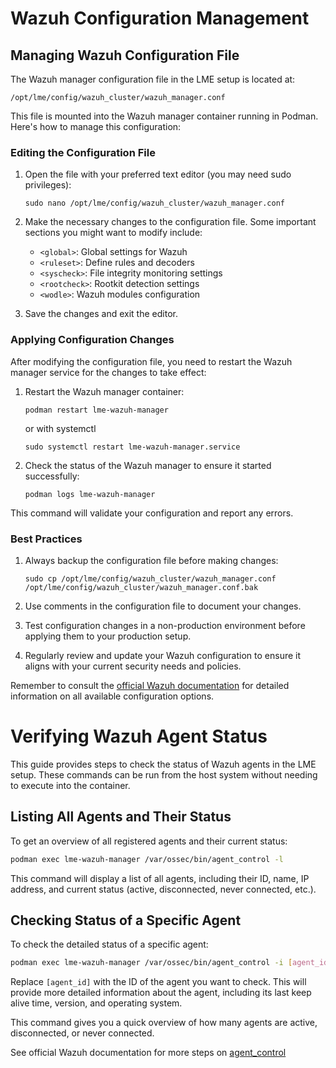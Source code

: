 # Wazuh Configuration Management

## Managing Wazuh Configuration File

The Wazuh manager configuration file in the LME setup is located at:

```
/opt/lme/config/wazuh_cluster/wazuh_manager.conf
```

This file is mounted into the Wazuh manager container running in Podman. Here's how to manage this configuration:

### Editing the Configuration File

1. Open the file with your preferred text editor (you may need sudo privileges):
   ```
   sudo nano /opt/lme/config/wazuh_cluster/wazuh_manager.conf
   ```

2. Make the necessary changes to the configuration file. Some important sections you might want to modify include:
   - `<global>`: Global settings for Wazuh
   - `<ruleset>`: Define rules and decoders
   - `<syscheck>`: File integrity monitoring settings
   - `<rootcheck>`: Rootkit detection settings
   - `<wodle>`: Wazuh modules configuration

3. Save the changes and exit the editor.

### Applying Configuration Changes

After modifying the configuration file, you need to restart the Wazuh manager service for the changes to take effect:

1. Restart the Wazuh manager container:
   ```
   podman restart lme-wazuh-manager
   ```

   or with systemctl

   ```
   sudo systemctl restart lme-wazuh-manager.service
   ```

2. Check the status of the Wazuh manager to ensure it started successfully:
   ```
   podman logs lme-wazuh-manager
   ```

This command will validate your configuration and report any errors.

### Best Practices

1. Always backup the configuration file before making changes:
   ```
   sudo cp /opt/lme/config/wazuh_cluster/wazuh_manager.conf /opt/lme/config/wazuh_cluster/wazuh_manager.conf.bak
   ```

2. Use comments in the configuration file to document your changes.

3. Test configuration changes in a non-production environment before applying them to your production setup.

4. Regularly review and update your Wazuh configuration to ensure it aligns with your current security needs and policies.

Remember to consult the [official Wazuh documentation](https://documentation.wazuh.com/current/user-manual/reference/ossec-conf/index.html) for detailed information on all available configuration options.


# Verifying Wazuh Agent Status

This guide provides steps to check the status of Wazuh agents in the LME setup. These commands can be run from the host system without needing to execute into the container.

## Listing All Agents and Their Status

To get an overview of all registered agents and their current status:

```bash
podman exec lme-wazuh-manager /var/ossec/bin/agent_control -l
```

This command will display a list of all agents, including their ID, name, IP address, and current status (active, disconnected, never connected, etc.).

## Checking Status of a Specific Agent

To check the detailed status of a specific agent:

```bash
podman exec lme-wazuh-manager /var/ossec/bin/agent_control -i [agent_id]
```

Replace `[agent_id]` with the ID of the agent you want to check. This will provide more detailed information about the agent, including its last keep alive time, version, and operating system.


This command gives you a quick overview of how many agents are active, disconnected, or never connected.

See official Wazuh documentation for more steps on [agent_control](https://documentation.wazuh.com/current/user-manual/reference/tools/agent-control.html)

